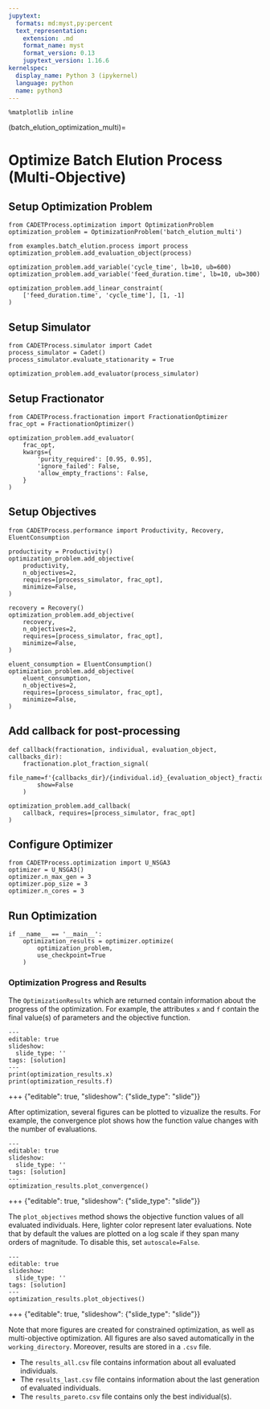 ```yaml
---
jupytext:
  formats: md:myst,py:percent
  text_representation:
    extension: .md
    format_name: myst
    format_version: 0.13
    jupytext_version: 1.16.6
kernelspec:
  display_name: Python 3 (ipykernel)
  language: python
  name: python3
---
```


```{code-cell} ipython3
%matplotlib inline
```

(batch_elution_optimization_multi)=
# Optimize Batch Elution Process (Multi-Objective)

## Setup Optimization Problem

```{code-cell} ipython3
from CADETProcess.optimization import OptimizationProblem
optimization_problem = OptimizationProblem('batch_elution_multi')

from examples.batch_elution.process import process
optimization_problem.add_evaluation_object(process)

optimization_problem.add_variable('cycle_time', lb=10, ub=600)
optimization_problem.add_variable('feed_duration.time', lb=10, ub=300)

optimization_problem.add_linear_constraint(
    ['feed_duration.time', 'cycle_time'], [1, -1]
)
```

## Setup Simulator

```{code-cell} ipython3
from CADETProcess.simulator import Cadet
process_simulator = Cadet()
process_simulator.evaluate_stationarity = True

optimization_problem.add_evaluator(process_simulator)
```

## Setup Fractionator

```{code-cell} ipython3
from CADETProcess.fractionation import FractionationOptimizer
frac_opt = FractionationOptimizer()

optimization_problem.add_evaluator(
    frac_opt,
    kwargs={
        'purity_required': [0.95, 0.95],
        'ignore_failed': False,
        'allow_empty_fractions': False,
    }
)
```

## Setup Objectives

```{code-cell} ipython3
from CADETProcess.performance import Productivity, Recovery, EluentConsumption

productivity = Productivity()
optimization_problem.add_objective(
    productivity,
    n_objectives=2,
    requires=[process_simulator, frac_opt],
    minimize=False,
)

recovery = Recovery()
optimization_problem.add_objective(
    recovery,
    n_objectives=2,
    requires=[process_simulator, frac_opt],
    minimize=False,
)

eluent_consumption = EluentConsumption()
optimization_problem.add_objective(
    eluent_consumption,
    n_objectives=2,
    requires=[process_simulator, frac_opt],
    minimize=False,
)
```

## Add callback for post-processing

```{code-cell} ipython3
def callback(fractionation, individual, evaluation_object, callbacks_dir):
    fractionation.plot_fraction_signal(
        file_name=f'{callbacks_dir}/{individual.id}_{evaluation_object}_fractionation.png',
        show=False
    )

optimization_problem.add_callback(
    callback, requires=[process_simulator, frac_opt]
)
```

## Configure Optimizer

```{code-cell} ipython3
from CADETProcess.optimization import U_NSGA3
optimizer = U_NSGA3()
optimizer.n_max_gen = 3
optimizer.pop_size = 3
optimizer.n_cores = 3
```

## Run Optimization

```{code-cell} ipython3
if __name__ == '__main__':
    optimization_results = optimizer.optimize(
        optimization_problem,
        use_checkpoint=True
    )
```

### Optimization Progress and Results

The `OptimizationResults` which are returned contain information about the progress of the optimization.
For example, the attributes `x` and `f` contain the final value(s) of parameters and the objective function.

```{code-cell} ipython3
---
editable: true
slideshow:
  slide_type: ''
tags: [solution]
---
print(optimization_results.x)
print(optimization_results.f)
```

+++ {"editable": true, "slideshow": {"slide_type": "slide"}}

After optimization, several figures can be plotted to vizualize the results.
For example, the convergence plot shows how the function value changes with the number of evaluations.

```{code-cell} ipython3
---
editable: true
slideshow:
  slide_type: ''
tags: [solution]
---
optimization_results.plot_convergence()
```

+++ {"editable": true, "slideshow": {"slide_type": "slide"}}

The `plot_objectives` method shows the objective function values of all evaluated individuals.
Here, lighter color represent later evaluations.
Note that by default the values are plotted on a log scale if they span many orders of magnitude.
To disable this, set `autoscale=False`.

```{code-cell} ipython3
---
editable: true
slideshow:
  slide_type: ''
tags: [solution]
---
optimization_results.plot_objectives()
```

+++ {"editable": true, "slideshow": {"slide_type": "slide"}}

Note that more figures are created for constrained optimization, as well as multi-objective optimization.
All figures are also saved automatically in the `working_directory`.
Moreover, results are stored in a `.csv` file.
- The `results_all.csv` file contains information about all evaluated individuals.
- The `results_last.csv` file contains information about the last generation of evaluated individuals.
- The `results_pareto.csv` file contains only the best individual(s).
